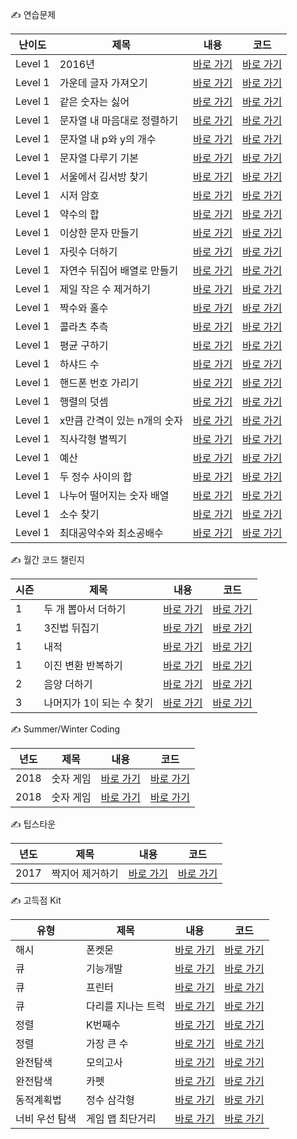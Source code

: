 ✍️ 연습문제

|난이도|제목|내용|코드|
|---|---|---|---|
|Level 1|2016년|[바로 가기](src/edu/programmers/practice/all/level1/p12901/description.md)|[바로 가기](src/edu/programmers/practice/all/level1/p12901/Main.java)|
|Level 1|가운데 글자 가져오기|[바로 가기](src/edu/programmers/practice/all/level1/p12903/description.md)|[바로 가기](src/edu/programmers/practice/all/level1/p12903/Main.java)|
|Level 1|같은 숫자는 싫어|[바로 가기](src/edu/programmers/practice/all/level1/p12906/description.md)|[바로 가기](src/edu/programmers/practice/all/level1/p12906/Main.java)|
|Level 1|문자열 내 마음대로 정렬하기|[바로 가기](src/edu/programmers/practice/all/level1/p12915/description.md)|[바로 가기](src/edu/programmers/practice/all/level1/p12915/Main.java)|
|Level 1|문자열 내 p와 y의 개수|[바로 가기](src/edu/programmers/practice/all/level1/p12916/description.md)|[바로 가기](src/edu/programmers/practice/all/level1/p12916/Main.java)|
|Level 1|문자열 다루기 기본|[바로 가기](src/edu/programmers/practice/all/level1/p12918/description.md)|[바로 가기](src/edu/programmers/practice/all/level1/p12918/Main.java)|
|Level 1|서울에서 김서방 찾기|[바로 가기](src/edu/programmers/practice/all/level1/p12919/description.md)|[바로 가기](src/edu/programmers/practice/all/level1/p12919/Main.java)|
|Level 1|시저 암호|[바로 가기](src/edu/programmers/practice/all/level1/p12926/description.md)|[바로 가기](src/edu/programmers/practice/all/level1/p12926/Main.java)|
|Level 1|약수의 합|[바로 가기](src/edu/programmers/practice/all/level1/p12928/description.md)|[바로 가기](src/edu/programmers/practice/all/level1/p12928/Main.java)|
|Level 1|이상한 문자 만들기|[바로 가기](src/edu/programmers/practice/all/level1/p12930/description.md)|[바로 가기](src/edu/programmers/practice/all/level1/p12930/Main.java)|
|Level 1|자릿수 더하기|[바로 가기](src/edu/programmers/practice/all/level1/p12931/description.md)|[바로 가기](src/edu/programmers/practice/all/level1/p12931/Main.java)|
|Level 1|자연수 뒤집어 배열로 만들기|[바로 가기](src/edu/programmers/practice/all/level1/p12932/description.md)|[바로 가기](src/edu/programmers/practice/all/level1/p12932/Main.java)|
|Level 1|제일 작은 수 제거하기|[바로 가기](src/edu/programmers/practice/all/level1/p12935/description.md)|[바로 가기](src/edu/programmers/practice/all/level1/p12935/Main.java)|
|Level 1|짝수와 홀수|[바로 가기](src/edu/programmers/practice/all/level1/p12937/description.md)|[바로 가기](src/edu/programmers/practice/all/level1/p12937/Main.java)|
|Level 1|콜라츠 추측|[바로 가기](src/edu/programmers/practice/all/level1/p12943/description.md)|[바로 가기](src/edu/programmers/practice/all/level1/p12943/Main.java)|
|Level 1|평균 구하기|[바로 가기](src/edu/programmers/practice/all/level1/p12944/description.md)|[바로 가기](src/edu/programmers/practice/all/level1/p12944/Main.java)|
|Level 1|하샤드 수|[바로 가기](src/edu/programmers/practice/all/level1/p12947/description.md)|[바로 가기](src/edu/programmers/practice/all/level1/p12947/Main.java)|
|Level 1|핸드폰 번호 가리기|[바로 가기](src/edu/programmers/practice/all/level1/p12948/description.md)|[바로 가기](src/edu/programmers/practice/all/level1/p12948/Main.java)|
|Level 1|행렬의 덧셈|[바로 가기](src/edu/programmers/practice/all/level1/p12950/description.md)|[바로 가기](src/edu/programmers/practice/all/level1/p12950/Main.java)|
|Level 1|x만큼 간격이 있는 n개의 숫자|[바로 가기](src/edu/programmers/practice/all/level1/p12954/description.md)|[바로 가기](src/edu/programmers/practice/all/level1/p12954/Main.java)|
|Level 1|직사각형 별찍기|[바로 가기](src/edu/programmers/practice/all/level1/p12969/description.md)|[바로 가기](src/edu/programmers/practice/all/level1/p12969/Main.java)|
|Level 1|예산|[바로 가기](src/edu/programmers/practice/all/level1/p12982/description.md)|[바로 가기](src/edu/programmers/practice/all/level1/p12982/Main.java)|
|Level 1|두 정수 사이의 합|[바로 가기](src/edu/programmers/practice/all/level1/p12912/description.md)|[바로 가기](src/edu/programmers/practice/all/level1/p12912/Main.java)|
|Level 1|나누어 떨어지는 숫자 배열|[바로 가기](src/edu/programmers/practice/all/level1/p12910/description.md)|[바로 가기](src/edu/programmers/practice/all/level1/p12910/Main.java)|
|Level 1|소수 찾기 |[바로 가기](src/edu/programmers/practice/all/level1/p12921/description.md)|[바로 가기](src/edu/programmers/practice/all/level1/p12921/Main.java)|
|Level 1|최대공약수와 최소공배수|[바로 가기](src/edu/programmers/practice/all/level1/p12940/description.md)|[바로 가기](src/edu/programmers/practice/all/level1/p12940/Main.java)|

✍️ 월간 코드 챌린지

|시즌|제목|내용|코드|
|---|---|---|---|
|1|두 개 뽑아서 더하기|[바로 가기](src/edu/programmers/practice/monthly/code/p68644/description.md)|[바로 가기](src/edu/programmers/practice/monthly/code/p68644/Main.java)|
|1|3진법 뒤집기|[바로 가기](src/edu/programmers/practice/monthly/code/p68935/description.md)|[바로 가기](src/edu/programmers/practice/monthly/code/p68935/Main.java)|
|1|내적|[바로 가기](src/edu/programmers/practice/monthly/code/p70128/description.md)|[바로 가기](src/edu/programmers/practice/monthly/code/p70128/Main.java)|
|1|이진 변환 반복하기|[바로 가기](src/edu/programmers/practice/monthly/code/p70129/description.md)|[바로 가기](src/edu/programmers/practice/monthly/code/p70129/Main.java)|
|2|음양 더하기|[바로 가기](src/edu/programmers/practice/monthly/code/p76501/description.md)|[바로 가기](src/edu/programmers/practice/monthly/code/p76501/Main.java)|
|3|나머지가 1이 되는 수 찾기|[바로 가기](src/edu/programmers/practice/monthly/code/p87389/description.md)|[바로 가기](src/edu/programmers/practice/monthly/code/p87389/Main.java)|

✍️ Summer/Winter Coding

|년도|제목|내용|코드|
|---|---|---|---|
|2018|숫자 게임|[바로 가기](src/edu/programmers/practice/intern/coding/p12987/description.md)|[바로 가기](src/edu/programmers/practice/intern/coding/p12987/Main.java)|
|2018|숫자 게임|[바로 가기](src/edu/programmers/practice/intern/coding/p49993/description.md)|[바로 가기](src/edu/programmers/practice/intern/coding/p49993/Main.java)|

✍️ 팁스타운

|년도|제목|내용|코드|
|---|---|---|---|
|2017|짝지어 제거하기|[바로 가기](src/edu/programmers/practice/tips/town/p12973/description.md)|[바로 가기](src/edu/programmers/practice/tips/town/p12973/Main.java)|

✍️ 고득점 Kit

|유형|제목|내용|코드|
|---|---|---|---|
|해시|폰켓몬|[바로 가기](src/edu/programmers/practice/kit/hash/p1845/description.md)|[바로 가기](src/edu/programmers/practice/kit/hash/p1845/Main.java)|
|큐|기능개발|[바로 가기](src/edu/programmers/practice/kit/queue/p42586/description.md)|[바로 가기](src/edu/programmers/practice/kit/queue/p42586/Main.java)|
|큐|프린터|[바로 가기](src/edu/programmers/practice/kit/queue/p42587/description.md)|[바로 가기](src/edu/programmers/practice/kit/queue/p42587/Main.java)|
|큐|다리를 지나는 트럭|[바로 가기](src/edu/programmers/practice/kit/queue/p42583/description.md)|[바로 가기](src/edu/programmers/practice/kit/queue/p42583/Main.java)|
|정렬|K번째수|[바로 가기](src/edu/programmers/practice/kit/sort/p42748/description.md)|[바로 가기](src/edu/programmers/practice/kit/sort/p42748/Main.java)|
|정렬|가장 큰 수|[바로 가기](src/edu/programmers/practice/kit/sort/p42746/description.md)|[바로 가기](src/edu/programmers/practice/kit/sort/p42746/Main.java)|
|완전탐색|모의고사|[바로 가기](src/edu/programmers/practice/kit/bf/p42840/description.md)|[바로 가기](src/edu/programmers/practice/kit/bf/p42840/Main.java)|
|완전탐색|카펫|[바로 가기](src/edu/programmers/practice/kit/bf/p42842/description.md)|[바로 가기](src/edu/programmers/practice/kit/bf/p42842/Main.java)|
|동적계획법|정수 삼각형|[바로 가기](src/edu/programmers/practice/kit/dp/p43105/description.md)|[바로 가기](src/edu/programmers/practice/kit/dp/p43105/Main.java)|
|너비 우선 탐색|게임 맵 최단거리|[바로 가기](src/edu/programmers/practice/kit/bfs/p1844/description.md)|[바로 가기](src/edu/programmers/practice/kit/bfs/p1844/Main.java)|
